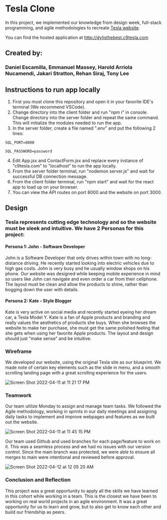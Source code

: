 # Tesla Clone

In this project, we implemented our knowledge from design week, full-stack programming, and agile methodologies to recreate [Tesla website](https://www.tesla.com).

You can find the hosted application at http://dylisthebest.c9tesla.com
## Created by:
### Daniel Escamilla, Emmanuel Massey, Harold Arriola Nucamendi, Jakari Stratton, Rehan Siraj, Tony Lee

## Instructions to run app locally

1. First you must clone this repository and open it in your favorite IDE's terminal (We recommend VSCode).
2. Change directory into the client folder and run "npm i" in console. Change directory into the server folder and repeat the same command. This will initialize the modules needed to run the app.
3. In the server folder, create a file named ".env" and put the following 2 lines:

`SQL_PORT=8000`

`SQL_PASSWORD=password`

4. Edit App.jsx and ContactForm.jsx and replace every instance of "c9tesla.com" to "localhost" to run the app locally.
5. From the server folder terminal, run "nodemon server.js" and wait for successful DB connection message.
6. From the client folder terminal, run "npm start" and wait for the react app to load up on your browser.
7. You can view the API routes on port 8000 and the website on port 3000.

## Design

### Tesla represents cutting edge technology and so the website must be sleek and intuitive. We have 2 Personas for this project:

#### Persona 1: John - Software Developer

John is a Software Developer that only drives within town with no long-distance driving. He recently started looking into electric vehicles due to high gas costs. John is very busy and he usually window shops on his phone. Our website was designed while keeping mobile experience in mind so users like John can navigate and even order a car from their cellphone. The layout must be clean and allow the products to shine, rather than bogging down the user with details. 

#### Persona 2: Kate - Style Blogger

Kate is very active on social media and recently started eyeing her dream car, a Tesla Model Y. Kate is a fan of Apple products and branding and really values the aesthetics of products she buys. When she browses the website to make her purchase, she must get the same polished feeling that she gets when using her favorite Apple products. The layout and design should just "make sense" and be intuitive. 

### Wireframe

We developed our website, using the original Tesla site as our blueprint. We made note of certain key elements such as the slide in menu, and a smooth scrolling landing page with a great scrolling experience for the users.

![Screen Shot 2022-04-11 at 11 21 17 PM](https://user-images.githubusercontent.com/72173514/162875640-353e3054-a32d-4265-a198-2b1cb7462c1f.jpg)

### Teamwork

Our team utilize Monday to assign and manage team tasks. We followed the Agile methodology, working in sprints in our daily meetings and assigning daily tasks to implement and improve webpages and features as we built out the website.

![Screen Shot 2022-04-11 at 11 45 15 PM](https://user-images.githubusercontent.com/72173514/162876189-82430ad5-1661-4f63-b6ce-ccfe594db480.png)

Our team used Github and used branches for each page/feature to work on it. This was a seamless process and we had no issues with our version control. Since the main branch was protected, we were able to ensure all merges to main were intentional and reviewed before approval.

![Screen Shot 2022-04-12 at 12 05 20 AM](https://user-images.githubusercontent.com/72173514/162878195-099c4918-0f33-4954-a7b3-c5abbb975cb0.png)

### Conclusion and Reflection

This project was a great opportunity to apply all the skills we have learned in this cohort while working in a team. This is the closest we have been to working on real world projects in an agile environment. It was a great opportunity for us to learn and grow, but to also get to know each other and build our friendship as peers. 
